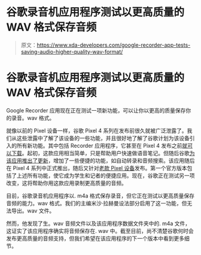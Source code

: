 # 谷歌录音机应用程序测试以更高质量的 WAV 格式保存音频

> 原文：<https://www.xda-developers.com/google-recorder-app-tests-saving-audio-higher-quality-wav-format/>

# 谷歌录音机应用程序测试以更高质量的 WAV 格式保存音频

Google Recorder 应用现在正在测试一项新功能，可以让你以更高的质量保存你的录音。wav 格式。

就像以前的 Pixel 设备一样，谷歌 Pixel 4 系列在发布前很久就被广泛泄露了。我们从这些泄露中了解了该设备的一些功能，并且很好地了解了谷歌计划为该设备引入的所有新功能。其中包括 Recorder 应用程序，它甚至在 Pixel 4 发布之前[就可以下载](https://www.xda-developers.com/google-recorder-app-pixel-4-download/)。起初，这款应用相当简单，只是帮助用户快速做语音笔记。但随后谷歌[为该应用推出了更新](https://www.xda-developers.com/google-recorder-app-pixel-4-update-transcriptions-audio-search/)，增加了一些便捷的功能，如自动转录和音频搜索。该应用随后在 Pixel 4 系列中正式推出，随后又针对[老款 Pixel 设备](https://www.xda-developers.com/pixel-4-recorder-app-screen-attention-older-pixel/)发布。第一个官方版本包括了上述所有功能，使它成为学生和记者的便捷应用。现在，谷歌正在测试另一项改变，这将帮助你用这款应用录制更高质量的音频。

目前，谷歌录音机应用程序以. m4a 格式保存录音，但它正在测试以更高质量保存音频的能力。wav 格式。我们的主编米沙·拉赫曼设法部分启用了这一功能，但无法导出。wav 文件。

然而，他发现了生。wav 音频文件以及该应用程序数据文件夹中的. m4a 文件，这证实了该应用程序确实将音频保存在. wav 中。截至目前，尚不清楚谷歌何时会发布更高质量的音频支持，但我们希望在该应用程序的下一个版本中看到更多细节。